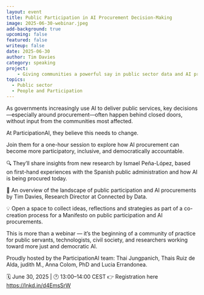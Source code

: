 ```yaml
---
layout: event
title: Public Participation in AI Procurement Decision-Making
image: 2025-06-30-webinar.jpeg
add-background: true
upcoming: false
featured: false
writeup: false
date: 2025-06-30
author: Tim Davies
category: speaking
project: 
    - Giving communities a powerful say in public sector data and AI projects
topics:
  - Public sector
  - People and Participation
---
```


As governments increasingly use AI to deliver public services, key decisions—especially around procurement—often happen behind closed doors, without input from the communities most affected.

<!--more-->

At ParticipationAI, they believe this needs to change.

Join them for a one-hour session to explore how AI procurement can become more participatory, inclusive, and democratically accountable.

🔍 They’ll share insights from new research by Ismael Peña-López, based on first-hand experiences with the Spanish public administration and how AI is being procured today.

📝 An overview of the landscape of public participation and AI procurements by Tim Davies, Research Director at Connected by Data.

💡 Open a space to collect ideas, reflections and strategies as part of a co-creation process for a Manifesto on public participation and AI procurements.

This is more than a webinar — it’s the beginning of a community of practice for public servants, technologists, civil society, and researchers working toward more just and democratic AI.

Proudly hosted by the ParticipationAI team: Thai Jungpanich, Thais Ruiz de Alda, judith M., Anna Colom, PhD and Lucia Errandonea.

🗓 June 30, 2025 | 🕐 13:00–14:00 CEST
👉 Registration here https://lnkd.in/d4EmsSrW